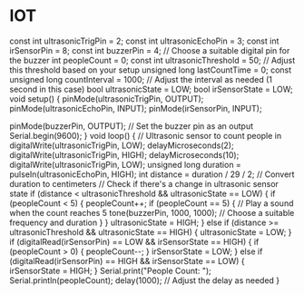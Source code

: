 # IOT
const int ultrasonicTrigPin = 2;
const int ultrasonicEchoPin = 3;
const int irSensorPin = 8;
const int buzzerPin = 4; // Choose a suitable digital pin for the buzzer
int peopleCount = 0;
const int ultrasonicThreshold = 50; // Adjust this threshold based on your setup
unsigned long lastCountTime = 0;
const unsigned long countInterval = 1000; // Adjust the interval as needed (1 second in this case)
bool ultrasonicState = LOW;
bool irSensorState = LOW;
void setup() {
pinMode(ultrasonicTrigPin, OUTPUT);
pinMode(ultrasonicEchoPin, INPUT);
pinMode(irSensorPin, INPUT);

pinMode(buzzerPin, OUTPUT); // Set the buzzer pin as an output
Serial.begin(9600);
}
void loop() {
// Ultrasonic sensor to count people in
digitalWrite(ultrasonicTrigPin, LOW);
delayMicroseconds(2);
digitalWrite(ultrasonicTrigPin, HIGH);
delayMicroseconds(10);
digitalWrite(ultrasonicTrigPin, LOW);
unsigned long duration = pulseIn(ultrasonicEchoPin, HIGH);
int distance = duration / 29 / 2; // Convert duration to centimeters
// Check if there&#39;s a change in ultrasonic sensor state
if (distance &lt; ultrasonicThreshold &amp;&amp; ultrasonicState == LOW) {
if (peopleCount &lt; 5) {
peopleCount++;
if (peopleCount == 5) {
// Play a sound when the count reaches 5
tone(buzzerPin, 1000, 1000); // Choose a suitable frequency and duration
}
}
ultrasonicState = HIGH;
} else if (distance &gt;= ultrasonicThreshold &amp;&amp; ultrasonicState == HIGH) {
ultrasonicState = LOW;
}
if (digitalRead(irSensorPin) == LOW &amp;&amp; irSensorState == HIGH) {
if (peopleCount &gt; 0) {
peopleCount--;
}
irSensorState = LOW;
} else if (digitalRead(irSensorPin) == HIGH &amp;&amp; irSensorState == LOW) {
irSensorState = HIGH;
}
Serial.print(&quot;People Count: &quot;);
Serial.println(peopleCount);
delay(1000); // Adjust the delay as needed
}
